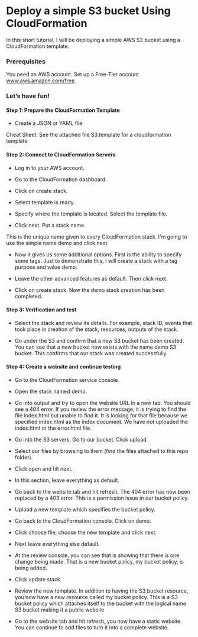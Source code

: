 # Deploy a simple S3 bucket Using CloudFormation 

 In this short tutorial, I will be deploying a simple AWS S3 bucket using a CloudFormation template. 
 
### Prerequisites

You need an AWS account. Set up a Free-Tier account www.aws.amazon.com/free.

### Let’s have fun!

#### Step 1: Prepare the CloudFormation Template
 
 - Create a JSON or YAML file 
 
Cheat Sheet: See the attached file S3.template for a cloudformation template

#### Step 2: Connect to CloudFormation Servers

- Log in to your AWS account. 

- Go to the CloudFormation dashboard. 

- Click on create stack. 

- Select template is ready. 

- Specify where the template is located. Select the template file. 

- Click next. Put a stack name. 

This is the unique name given to every CloudFormation stack. I'm going to use the simple name demo and click next. 

- Now it gives us some additional options. First is the ability to specify some tags. Just to demonstrate this, I will create a stack with a tag purpose and value demo. 

- Leave the other advanced features as default. Then click next. 

- Click on create stack. Now the demo stack creation has been completed.


#### Step 3: Verification and test

- Select the stack and review its details. For example, stack ID, events that took place in creation of the stack, resources, outputs of the stack. 

- Go under the S3 and confirm that a new S3 bucket has been created. You can see that a new bucket now exists with the name demo S3 bucket. This confirms that our stack was created successfully.


#### Step 4: Create a website and continue testing

- Go to the CloudFormation service console. 

- Open the stack named demo. 

- Go into output and try to open the website URL in a new tab. You should see a 404 error. If you review the error message, it is trying to find the file index.html but unable to find it. It is looking for that file because we specified index.html as the index document. We have not uploaded the index.html or the error.html file. 

- Go into the S3 servers. Go to our bucket. Click upload. 

- Select our files by browsing to them (find the files attached to this repo folder). 

- Click open and hit next. 

- In this section, leave everything as default. 

- Go back to the website tab and hit refresh. The 404 error has now been replaced by a 403 error. This is a permission issue in our bucket policy. 

- Upload a new template which specifies the bucket policy. 

- Go back to the CloudFormation console. Click on demo. 

- Click choose file, choose the new template and click next. 

- Next leave everything else default. 

- At the review console, you can see that is showing that there is one change being made. That is a new bucket policy, my bucket policy, is being added. 

- Click update stack. 

- Review the new template. In addition to having the S3 bucket resource, you now have a new resource called my bucket policy. This is a S3 bucket policy which attaches itself to the bucket with the logical name S3 bucket making it a public website

- Go to the website tab and hit refresh, you now have a static website. You can continue to add files to turn it into a complete website.
